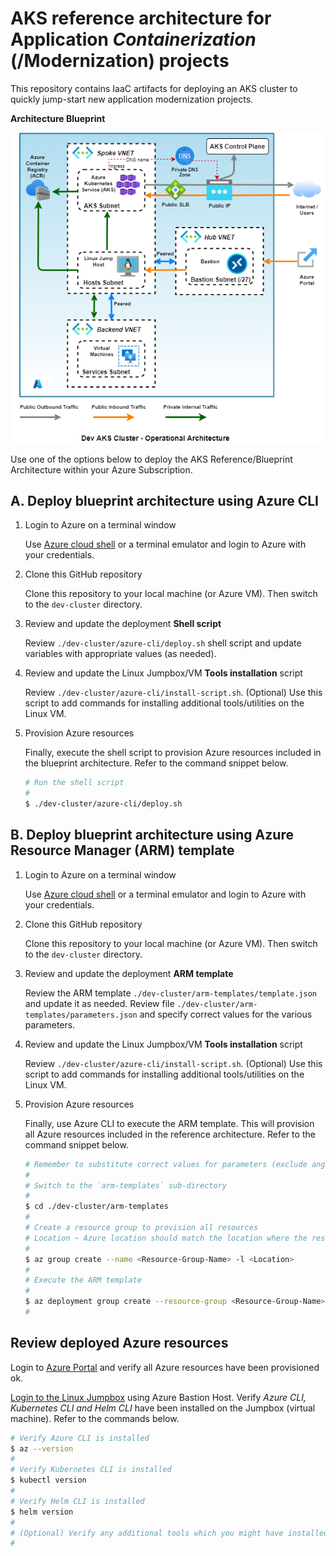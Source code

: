 #  AKS reference architecture for Application *Containerization* (/Modernization) projects
This repository contains IaaC artifacts for deploying an AKS cluster to quickly jump-start new application modernization projects.

**Architecture Blueprint**

![alt tag](./images/dev-aks-cluster.PNG)

Use one of the options below to deploy the AKS Reference/Blueprint Architecture within your Azure Subscription.

## A. Deploy blueprint architecture using Azure CLI

1. Login to Azure on a terminal window

   Use [Azure cloud shell](https://shell.azure.com) or a terminal emulator and login to Azure with your credentials.

2. Clone this GitHub repository
   
   Clone this repository to your local machine (or Azure VM).  Then switch to the `dev-cluster` directory.

3. Review and update the deployment **Shell script**

   Review `./dev-cluster/azure-cli/deploy.sh` shell script and update variables with appropriate values (as needed).

4. Review and update the Linux Jumpbox/VM **Tools installation** script

   Review `./dev-cluster/azure-cli/install-script.sh`. (Optional) Use this script to add commands for installing additional tools/utilities on the Linux VM.

4. Provision Azure resources

   Finally, execute the shell script to provision Azure resources included in the blueprint architecture.  Refer to the command snippet below.

   ```bash
   # Run the shell script
   #
   $ ./dev-cluster/azure-cli/deploy.sh
   ```

## B. Deploy blueprint architecture using Azure Resource Manager (ARM) template

1. Login to Azure on a terminal window

   Use [Azure cloud shell](https://shell.azure.com) or a terminal emulator and login to Azure with your credentials.

2. Clone this GitHub repository

   Clone this repository to your local machine (or Azure VM).  Then switch to the `dev-cluster` directory.

3. Review and update the deployment **ARM template**

   Review the ARM template `./dev-cluster/arm-templates/template.json` and update it as needed.  Review file `./dev-cluster/arm-templates/parameters.json` and specify correct values for the various parameters.

4. Review and update the Linux Jumpbox/VM **Tools installation** script

   Review `./dev-cluster/azure-cli/install-script.sh`. (Optional) Use this script to add commands for installing additional tools/utilities on the Linux VM.

4. Provision Azure resources

   Finally, use Azure CLI to execute the ARM template. This will provision all Azure resources included in the reference architecture.  Refer to the command snippet below.

   ```bash
   # Remember to substitute correct values for parameters (exclude angle '<', '>' brackets!)
   #
   # Switch to the `arm-templates` sub-directory
   #
   $ cd ./dev-cluster/arm-templates
   #
   # Create a resource group to provision all resources
   # Location ~ Azure location should match the location where the resources will be deloyed
   #
   $ az group create --name <Resource-Group-Name> -l <Location>
   #
   # Execute the ARM template
   #
   $ az deployment group create --resource-group <Resource-Group-Name> --template-file template.json --parameters '@parameters.json'
   #
   ```

## Review deployed Azure resources

   Login to [Azure Portal](https://portal.azure.com) and verify all Azure resources have been provisioned ok.

   [Login to the Linux Jumpbox](https://docs.microsoft.com/en-us/azure/bastion/bastion-connect-vm-ssh) using Azure Bastion Host.  Verify *Azure CLI, Kubernetes CLI and Helm CLI* have been installed on the Jumpbox (virtual machine).  Refer to the commands below.

   ```bash
   # Verify Azure CLI is installed
   $ az --version
   #
   # Verify Kubernetes CLI is installed
   $ kubectl version
   #
   # Verify Helm CLI is installed
   $ helm version
   #
   # (Optional) Verify any additional tools which you might have installed ...
   #
   ```
